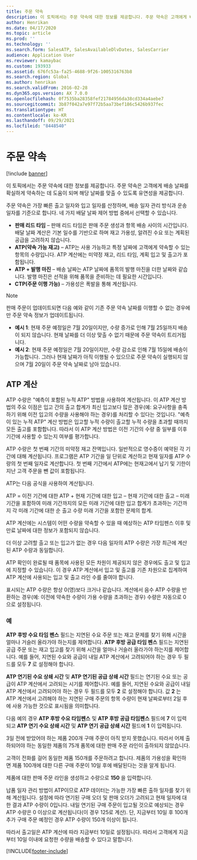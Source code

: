 ```yaml
---
title: 주문 약속
description: 이 토픽에서는 주문 약속에 대한 정보를 제공합니다. 주문 약속은 고객에게 배송 날짜를 확실하게 약속하는 데 도움이 되며 해당 날짜를 맞출 수 있도록 유연성을 제공합니다.
author: Henrikan
ms.date: 04/17/2020
ms.topic: article
ms.prod: ''
ms.technology: ''
ms.search.form: SalesATP, SalesAvailableDlvDates, SalesCarrier
audience: Application User
ms.reviewer: kamaybac
ms.custom: 193933
ms.assetid: 676fc53a-fa25-4688-9f26-1005316763b8
ms.search.region: Global
ms.author: henrikan
ms.search.validFrom: 2016-02-28
ms.dyn365.ops.version: AX 7.0.0
ms.openlocfilehash: 0f7535ba28358fef21784956da38cd334a4aebe7
ms.sourcegitcommit: 3b87f042a7e97f72b5aa73bef186c5426b937fec
ms.translationtype: HT
ms.contentlocale: ko-KR
ms.lasthandoff: 09/29/2021
ms.locfileid: "8448540"
---
```

# <a name="order-promising"></a>주문 약속

[!include [banner](../includes/banner.md)]

이 토픽에서는 주문 약속에 대한 정보를 제공합니다. 주문 약속은 고객에게 배송 날짜를 확실하게 약속하는 데 도움이 되며 해당 날짜를 맞출 수 있도록 유연성을 제공합니다.

주문 약속은 가장 빠른 출고 일자와 입고 일자를 산정하며, 배송 일자 관리 방식과 운송 일자를 기준으로 합니다. 네 가지 배달 날짜 제어 방법 중에서 선택할 수 있습니다.

-   **판매 리드 타임** – 판매 리드 타임은 판매 주문 생성과 항목 배송 사이의 시간입니다. 배달 날짜 계산은 기본 일수를 기반으로 하며 재고 가용성, 알려진 수요 또는 계획된 공급을 고려하지 않습니다.
-   **ATP(약속 가능 재고)** – ATP는 사용 가능하고 특정 날짜에 고객에게 약속할 수 있는 항목의 수량입니다. ATP 계산에는 미약정 재고, 리드 타임, 계획 입고 및 출고가 포함됩니다.
-   **ATP + 발행 마진** – 배송 날짜는 ATP 날짜에 품목의 발행 마진을 더한 날짜와 같습니다. 발행 마진은 선적을 위해 품목을 준비하는 데 필요한 시간입니다.
-   **CTP(주문 이행 가능)** – 가용성은 폭발을 통해 계산됩니다.

> [!NOTE]
> 판매 주문이 업데이트되면 다음 예와 같이 기존 주문 약속 날짜를 이행할 수 없는 경우에만 주문 약속 정보가 업데이트됩니다.
> 
> - **예시 1**: 현재 주문 예정일은 7월 20일이지만, 수량 증가로 인해 7월 25일까지 배송이 되지 않습니다. 현재 날짜를 더 이상 맞출 수 없기 때문에 주문 약속이 트리거됩니다.
> -  **예시 2**: 현재 주문 예정일은 7월 20일이지만, 수량 감소로 인해 7월 15일에 배송이 가능합니다. 그러나 현재 날짜가 아직 이행될 수 있으므로 주문 약속이 실행되지 않으며 7월 20일이 주문 약속 날짜로 남아 있습니다.

## <a name="atp-calculations"></a>ATP 계산
ATP 수량은 "예측이 포함된 누적 ATP" 방법을 사용하여 계산됩니다. 이 ATP 계산 방법의 주요 이점은 입고 간의 출고 합계가 최신 입고보다 많은 경우(예: 요구사항을 충족하기 위해 이전 입고의 수량을 사용해야 하는 경우)를 처리할 수 있다는 것입니다. "예측이 있는 누적 ATP" 계산 방법은 입고할 누적 수량이 출고할 누적 수량을 초과할 때까지 모든 출고를 포함합니다. 따라서 이 ATP 계산 방법은 이전 기간의 수량 중 일부를 이후 기간에 사용할 수 있는지 여부를 평가합니다.  

ATP 수량은 첫 번째 기간의 미약정 재고 잔액입니다. 일반적으로 영수증이 예약된 각 기간에 대해 계산됩니다. 프로그램은 ATP 기간을 일 단위로 계산하고 현재 일자를 ATP 수량의 첫 번째 일자로 계산합니다. 첫 번째 기간에서 ATP에는 현재고에서 납기 및 기한이 지난 고객 주문을 뺀 값이 포함됩니다.  

ATP는 다음 공식을 사용하여 계산됩니다.  

ATP = 이전 기간에 대한 ATP + 현재 기간에 대한 입고 – 현재 기간에 대한 출고 – 미래 기간을 포함하여 미래 기간까지의 모든 미래 기간에 대한 입고 합계가 초과하는 기간까지 각 미래 기간에 대한 순 출고 수량 미래 기간을 포함한 문제의 합계.  

ATP 계산에는 시스템이 어떤 수량을 약속할 수 있을 때 예상하는 ATP 타임펜스 이후 및 만료 날짜에 대한 정보가 포함되지 않습니다.

더 이상 고려할 출고 또는 입고가 없는 경우 다음 일자의 ATP 수량은 가장 최근에 계산된 ATP 수량과 동일합니다.  

ATP 확인이 완료될 때 품목에 사용된 모든 차원이 제공되지 않은 경우에도 출고 및 입고에 지정할 수 있습니다. 이 경우 ATP 계산에서 입고 및 출고를 기존 차원으로 집계하여 ATP 계산에 사용되는 입고 및 출고 라인 수를 줄여야 합니다.  

표시되는 ATP 수량은 항상 0(영)보다 크거나 같습니다. 계산에서 음수 ATP 수량을 반환하는 경우(예: 이전에 약속한 수량이 가용 수량을 초과하는 경우) 수량은 자동으로 0으로 설정됩니다.

### <a name="example"></a>예

**ATP 후방 수요 타임 펜스** 필드는 지연된 수요 주문 또는 재고 문제를 찾기 위해 시간을 얼마나 거슬러 올라가야 하는지를 제어합니다. **ATP 후방 공급 타임 펜스** 필드는 지연된 공급 주문 또는 재고 입고를 찾기 위해 시간을 얼마나 거슬러 올라가야 하는지를 제어합니다. 예를 들어, 지연된 수요와 공급이 내일 ATP 계산에서 고려되어야 하는 경우 두 필드를 모두 **7** 로 설정해야 합니다.  

**ATP 연기된 수요 상쇄 시간** 및 **ATP 연기된 공급 상쇄 시간** 필드는 연기된 수요 또는 공급이 ATP 계산에서 고려되는 시기를 제어합니다. 예를 들어, 지연된 수요와 공급이 내일 ATP 계산에서 고려되어야 하는 경우 두 필드를 모두 **2** 로 설정해야 합니다. 값 **2** 는 ATP 계산에서 고려해야 하는 지연된 구매 주문의 항목 수량이 현재 날짜로부터 2일 후에 사용 가능한 것으로 표시됨을 의미합니다.  

다음 예의 경우 **ATP 후방 수요 타임펜스** 및 **ATP 후방 공급 타임펜스** 필드에 **7** 이 입력되고 **ATP 연기 수요 상쇄 시간** 및 **ATP 연기 공급 상쇄 시간** 필드에 **1** 이 입력됩니다.  

3일 전에 받았어야 하는 제품 200개 구매 주문이 아직 받지 못했습니다. 따라서 어제 출하되어야 하는 동일한 제품의 75개 품목에 대한 판매 주문 라인이 출하되지 않았습니다.  

고객이 전화를 걸어 동일한 제품 150개를 주문하려고 합니다. 제품의 가용성을 확인하면 제품 100개에 대한 다른 구매 주문이 10일 후에 배달된다는 것을 알게 됩니다.  

제품에 대한 판매 주문 라인을 생성하고 수량으로 **150** 을 입력합니다.  

납품 일자 관리 방법이 ATP이므로 ATP 데이터는 가능한 가장 빠른 출하 일자를 찾기 위해 계산됩니다. 설정에 따라 연기된 구매 오더 및 판매 오더가 고려되고 현재 일자에 대한 결과 ATP 수량이 0입니다. 내일 연기된 구매 주문이 입고될 것으로 예상되는 경우 ATP 수량은 0 이상으로 계산됩니다(이 경우 125로 계산). 단, 지금부터 10일 후 100개 추가 구매 주문 예정인 경우 ATP 수량이 150개 이상이 됩니다.  

따라서 출고일은 ATP 계산에 따라 지금부터 10일로 설정됩니다. 따라서 고객에게 지금부터 10일 이내에 요청한 수량을 배송할 수 있다고 말합니다.





[!INCLUDE[footer-include](../../includes/footer-banner.md)]